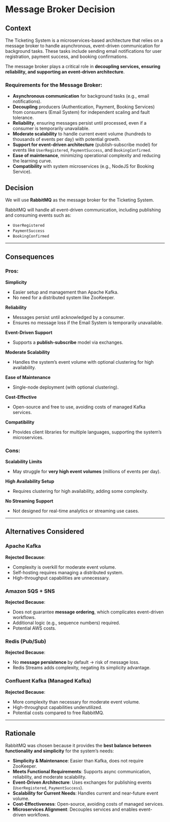# Message Broker Decision

## Context

The Ticketing System is a microservices-based architecture that relies on a message broker to handle asynchronous, event-driven communication for background tasks. These tasks include sending email notifications for user registration, payment success, and booking confirmations.

The message broker plays a critical role in **decoupling services, ensuring reliability, and supporting an event-driven architecture**.

### Requirements for the Message Broker:

- **Asynchronous communication** for background tasks (e.g., email notifications).
- **Decoupling** producers (Authentication, Payment, Booking Services) from consumers (Email System) for independent scaling and fault tolerance.
- **Reliability**, ensuring messages persist until processed, even if a consumer is temporarily unavailable.
- **Moderate scalability** to handle current event volume (hundreds to thousands of events per day) with potential growth.
- **Support for event-driven architecture** (publish-subscribe model) for events like `UserRegistered`, `PaymentSuccess`, and `BookingConfirmed`.
- **Ease of maintenance**, minimizing operational complexity and reducing the learning curve.
- **Compatibility** with system microservices (e.g., NodeJS for Booking Service).

## Decision

We will use **RabbitMQ** as the message broker for the Ticketing System.

RabbitMQ will handle all event-driven communication, including publishing and consuming events such as:

- `UserRegistered`
- `PaymentSuccess`
- `BookingConfirmed`

---

## Consequences

### **Pros:**

**Simplicity**

- Easier setup and management than Apache Kafka.
- No need for a distributed system like ZooKeeper.

**Reliability**

- Messages persist until acknowledged by a consumer.
- Ensures no message loss if the Email System is temporarily unavailable.

**Event-Driven Support**

- Supports a **publish-subscribe** model via exchanges.

**Moderate Scalability**

- Handles the system’s event volume with optional clustering for high availability.

**Ease of Maintenance**

- Single-node deployment (with optional clustering).

**Cost-Effective**

- Open-source and free to use, avoiding costs of managed Kafka services.

**Compatibility**

- Provides client libraries for multiple languages, supporting the system’s microservices.

### **Cons:**

**Scalability Limits**

- May struggle for **very high event volumes** (millions of events per day).

**High Availability Setup**

- Requires clustering for high availability, adding some complexity.

**No Streaming Support**

- Not designed for real-time analytics or streaming use cases.

---

## Alternatives Considered

### **Apache Kafka**

**Rejected Because**:

- Complexity is overkill for moderate event volume.
- Self-hosting requires managing a distributed system.
- High-throughput capabilities are unnecessary.

### **Amazon SQS + SNS**

**Rejected Because**:

- Does not guarantee **message ordering**, which complicates event-driven workflows.
- Additional logic (e.g., sequence numbers) required.
- Potential AWS costs.

### **Redis (Pub/Sub)**

**Rejected Because**:

- No **message persistence** by default → risk of message loss.
- Redis Streams adds complexity, negating its simplicity advantage.

### **Confluent Kafka (Managed Kafka)**

**Rejected Because**:

- More complexity than necessary for moderate event volume.
- High-throughput capabilities underutilized.
- Potential costs compared to free RabbitMQ.

---

## Rationale

RabbitMQ was chosen because it provides the **best balance between functionality and simplicity** for the system’s needs:

- **Simplicity & Maintenance**: Easier than Kafka, does not require ZooKeeper.
- **Meets Functional Requirements**: Supports async communication, reliability, and moderate scalability.
- **Event-Driven Architecture**: Uses exchanges for publishing events (`UserRegistered`, `PaymentSuccess`).
- **Scalability for Current Needs**: Handles current and near-future event volume.
- **Cost-Effectiveness**: Open-source, avoiding costs of managed services.
- **Microservices Alignment**: Decouples services and enables event-driven workflows.
